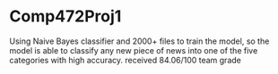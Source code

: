 # Comp472Proj1
Using Naive Bayes classifier and 2000+ files to train the model, so the model is able to classify any new piece of news into one of the five categories with high accuracy. 
received 84.06/100 team grade
